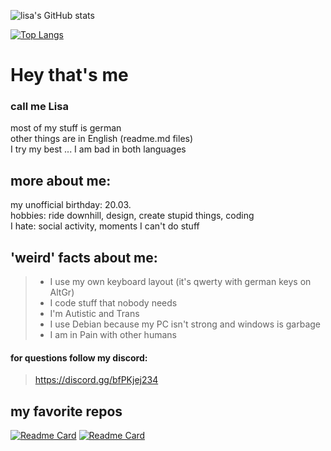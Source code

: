 ![lisa's GitHub stats](https://github-readme-stats.vercel.app/api?username=allstergamer&show_icons=true&text_color=8350cc&title_color=d785f2&bg_color=0D1117&icon_color=490161)

[![Top Langs](https://github-readme-stats.vercel.app/api/top-langs/?username=allstergamer&layout=compact&text_color=8350cc&title_color=d785f2&bg_color=0D1117&icon_color=490161&hide=inno&langs_count=10)](https://github.com/anuraghazra/github-readme-stats)

# Hey that's me<br>
### call me Lisa<br>
most of my stuff is german<br>
other things are in English (readme.md files)<br>
I try my best ... I am bad in both languages<br>

## more about me:<br>
my unofficial birthday: 20.03.<br>
hobbies: ride downhill, design, create stupid things, coding <br>
I hate: social activity, moments I can't do stuff <br>

## 'weird' facts about me: 
> - I use my own keyboard layout (it's  qwerty with german keys on AltGr)
> - I code stuff  that nobody needs
> - I'm Autistic and Trans 
> - I use Debian because my PC isn't strong and windows is garbage 
> - I am in Pain with other humans

#### for questions follow my discord:
> https://discord.gg/bfPKjej234


## my favorite repos
[![Readme Card](https://github-readme-stats.vercel.app/api/pin/?username=allstergamer&repo=software-start&text_color=8350cc&title_color=d785f2&bg_color=0D1117&icon_color=490161)]([https://github.com/anuraghazra/github-readme-stats](https://github.com/anuraghazra/github-readme-stats))
[![Readme Card](https://github-readme-stats.vercel.app/api/pin/?username=allstergamer&repo=my-keyboard-layout&text_color=8350cc&title_color=d785f2&bg_color=0D1117&icon_color=490161)]([https://github.com/anuraghazra/github-readme-stats](https://github.com/anuraghazra/github-readme-stats))

